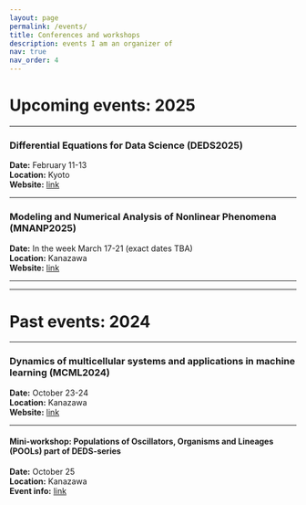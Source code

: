 ```yaml
---
layout: page
permalink: /events/
title: Conferences and workshops
description: events I am an organizer of
nav: true
nav_order: 4
---
```



<h1>
Upcoming events: 2025
</h1>

<hr />

<h3> Differential Equations for Data Science (DEDS2025) </h3>

**Date:** February 11-13 <br>
**Location:** Kyoto <br>
**Website:** [link](https://sites.google.com/view/deds2025/home)  <br>

<hr />

<h3> Modeling and Numerical Analysis of Nonlinear Phenomena (MNANP2025) </h3>

**Date:** In the week March 17-21 (exact dates TBA) <br>
**Location:** Kanazawa <br>
**Website:** [link](https://jftrabago.github.io/MNANP2025/) <br>

<hr />
<hr />


<h1>
Past events: 2024
</h1>

<hr />


<h3>
Dynamics of multicellular systems and applications in machine learning (MCML2024)
</h3>

**Date:** October 23-24  <br>
**Location:**  Kanazawa    <br>
**Website:** [link](https://sites.google.com/view/kanazawa24mcml)<br>

<hr />

<h4>
Mini-workshop: Populations of Oscillators, Organisms and Lineages (POOLs) part of DEDS-series
</h4>

**Date:** October 25  <br>
**Location:**  Kanazawa  <br>
**Event info:** [link](https://mathowl.github.io/tgdejong/news/announcement_15/)<br>


